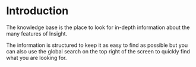 # Introduction

The knowledge base is the place to look for in-depth information about the many features of Insight.

The information is structured to keep it as easy to find as possible but you can also use the global search on the top right of the screen to quickly find what you are looking for.

